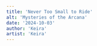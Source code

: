 ```yaml
---
title: 'Never Too Small to Ride'
alt: 'Mysteries of the Arcana'
date: '2024-10-03'
author: 'Keira'
artist: 'Keira'
---
```

